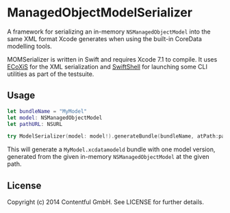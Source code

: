 # ManagedObjectModelSerializer

A framework for serializing an in-memory `NSManagedObjectModel`
into the same XML format Xcode generates when using the built-in
CoreData modelling tools.

MOMSerializer is written in Swift and requires Xcode 7.1 to compile.
It uses [ECoXiS][1] for the XML serialization and [SwiftShell][2] for
launching some CLI utilities as part of the testsuite.

## Usage

```swift
let bundleName = "MyModel"
let model: NSManagedObjectModel
let pathURL: NSURL

try ModelSerializer(model: model!).generateBundle(bundleName, atPath:pathURL)
```

This will generate a `MyModel.xcdatamodeld` bundle with one model version,
generated from the given in-memory `NSManagedObjectModel` at the given path.

## License

Copyright (c) 2014 Contentful GmbH. See LICENSE for further details.

[1]: https://github.com/IvIePhisto/ECoXiS 
[2]: https://github.com/kareman/SwiftShell
